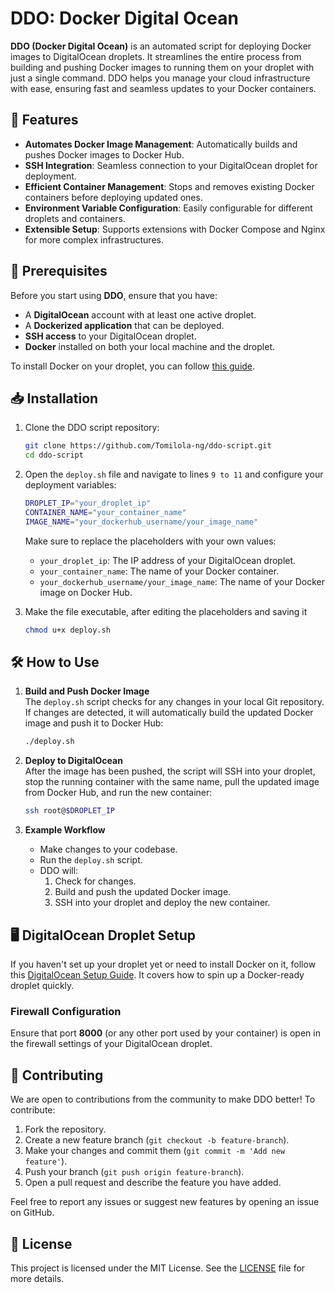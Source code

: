 # DDO: Docker Digital Ocean

**DDO (Docker Digital Ocean)** is an automated script for deploying Docker images to DigitalOcean droplets. It streamlines the entire process from building and pushing Docker images to running them on your droplet with just a single command. DDO helps you manage your cloud infrastructure with ease, ensuring fast and seamless updates to your Docker containers.

## 🚀 Features

- **Automates Docker Image Management**: Automatically builds and pushes Docker images to Docker Hub.
- **SSH Integration**: Seamless connection to your DigitalOcean droplet for deployment.
- **Efficient Container Management**: Stops and removes existing Docker containers before deploying updated ones.
- **Environment Variable Configuration**: Easily configurable for different droplets and containers.
- **Extensible Setup**: Supports extensions with Docker Compose and Nginx for more complex infrastructures.

## 🔧 Prerequisites

Before you start using **DDO**, ensure that you have:

- A **DigitalOcean** account with at least one active droplet.
- A **Dockerized application** that can be deployed.
- **SSH access** to your DigitalOcean droplet.
- **Docker** installed on both your local machine and the droplet.
  
To install Docker on your droplet, you can follow [this guide](https://marketplace.digitalocean.com/apps/docker).

## 📥 Installation

1. Clone the DDO script repository:
   ```bash
   git clone https://github.com/Tomilola-ng/ddo-script.git
   cd ddo-script
   ```

2. Open the `deploy.sh` file and navigate to lines `9 to 11` and configure your deployment variables:
   ```bash
   DROPLET_IP="your_droplet_ip"
   CONTAINER_NAME="your_container_name"
   IMAGE_NAME="your_dockerhub_username/your_image_name"
   ```

   Make sure to replace the placeholders with your own values:
   - `your_droplet_ip`: The IP address of your DigitalOcean droplet.
   - `your_container_name`: The name of your Docker container.
   - `your_dockerhub_username/your_image_name`: The name of your Docker image on Docker Hub.
  
3. Make the file executable, after editing the placeholders and saving it
   ```bash
   chmod u+x deploy.sh
   ```

## 🛠 How to Use

1. **Build and Push Docker Image**  
   The `deploy.sh` script checks for any changes in your local Git repository. If changes are detected, it will automatically build the updated Docker image and push it to Docker Hub:
   
   ```bash
   ./deploy.sh
   ```

2. **Deploy to DigitalOcean**  
   After the image has been pushed, the script will SSH into your droplet, stop the running container with the same name, pull the updated image from Docker Hub, and run the new container:
   
   ```bash
   ssh root@$DROPLET_IP
   ```

3. **Example Workflow**  
   - Make changes to your codebase.
   - Run the `deploy.sh` script.
   - DDO will:
     1. Check for changes.
     2. Build and push the updated Docker image.
     3. SSH into your droplet and deploy the new container.

## 🖥️ DigitalOcean Droplet Setup

If you haven't set up your droplet yet or need to install Docker on it, follow this [DigitalOcean Setup Guide](https://marketplace.digitalocean.com/apps/docker). It covers how to spin up a Docker-ready droplet quickly.

### Firewall Configuration
Ensure that port **8000** (or any other port used by your container) is open in the firewall settings of your DigitalOcean droplet.

## 🤝 Contributing

We are open to contributions from the community to make DDO better! To contribute:

1. Fork the repository.
2. Create a new feature branch (`git checkout -b feature-branch`).
3. Make your changes and commit them (`git commit -m 'Add new feature'`).
4. Push your branch (`git push origin feature-branch`).
5. Open a pull request and describe the feature you have added.

Feel free to report any issues or suggest new features by opening an issue on GitHub.

## 📝 License

This project is licensed under the MIT License. See the [LICENSE](LICENSE) file for more details.
